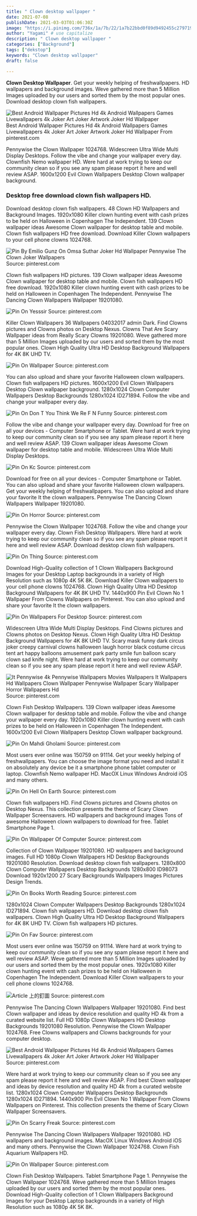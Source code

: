 ```yaml
---
title: " Clown desktop wallpaper "
date: 2021-07-08
publishDate: 2021-03-03T01:06:30Z
image: "https://i.pinimg.com/736x/1a/7b/22/1a7b22bbd0f89d9492455c279719b76a.jpg"
author: "Yagami" # use capitalize
description: " Clown desktop wallpaper "
categories: ["Background"]
tags: ["dekstop"]
keywords: "Clown desktop wallpaper"
draft: false

---
```



**Clown Desktop Wallpaper**. Get your weekly helping of freshwallpapers. HD wallpapers and background images. Weve gathered more than 5 Million Images uploaded by our users and sorted them by the most popular ones. Download desktop clown fish wallpapers.

![Best Android Wallpaper Pictures Hd 4k Android Wallpapers Games Livewallpapers 4k Joker Art Joker Artwork Joker Hd Wallpaper](https://i.pinimg.com/originals/28/aa/3b/28aa3b3ac3dd97878043713687612e74.jpg "Best Android Wallpaper Pictures Hd 4k Android Wallpapers Games Livewallpapers 4k Joker Art Joker Artwork Joker Hd Wallpaper")
Best Android Wallpaper Pictures Hd 4k Android Wallpapers Games Livewallpapers 4k Joker Art Joker Artwork Joker Hd Wallpaper From pinterest.com


Pennywise the Clown Wallpaper 1024768. Widescreen Ultra Wide Multi Display Desktops. Follow the vibe and change your wallpaper every day. Clownfish Nemo wallpaper HD. Were hard at work trying to keep our community clean so if you see any spam please report it here and well review ASAP. 1600x1200 Evil Clown Wallpapers Desktop Clown wallpaper background.

### Desktop free download clown fish wallpapers HD.

Download desktop clown fish wallpapers. 48 Clown HD Wallpapers and Background Images. 1920x1080 Killer clown hunting event with cash prizes to be held on Halloween in Copenhagen The Independent. 139 Clown wallpaper ideas Awesome Clown wallpaper for desktop table and mobile. Clown fish wallpapers HD free download. Download Killer Clown wallpapers to your cell phone clowns 1024768.


![Pin By Emilio Gunz On Omsa Suthar Joker Hd Wallpaper Pennywise The Clown Joker Wallpapers](https://i.pinimg.com/originals/e5/00/e4/e500e486a9467687fc328e6231d6a7a1.jpg "Pin By Emilio Gunz On Omsa Suthar Joker Hd Wallpaper Pennywise The Clown Joker Wallpapers")
Source: pinterest.com

Clown fish wallpapers HD pictures. 139 Clown wallpaper ideas Awesome Clown wallpaper for desktop table and mobile. Clown fish wallpapers HD free download. 1920x1080 Killer clown hunting event with cash prizes to be held on Halloween in Copenhagen The Independent. Pennywise The Dancing Clown Wallpapers Wallpaper 19201080.

![Pin On Yesssir](https://i.pinimg.com/originals/66/24/1a/66241a76cc11e4221868699a9f08c0d8.jpg "Pin On Yesssir")
Source: pinterest.com

Killer Clown Wallpapers 36 Wallpapers 04032017 admin Dark. Find Clowns pictures and Clowns photos on Desktop Nexus. Clowns That Are Scary Wallpaper ideas from Really Scary Clowns 19201080. Weve gathered more than 5 Million Images uploaded by our users and sorted them by the most popular ones. Clown High Quality Ultra HD Desktop Background Wallpapers for 4K 8K UHD TV.

![Pin On Wallpaper](https://i.pinimg.com/originals/dc/1a/14/dc1a140aff59309fb1e1168e8dd00cd6.jpg "Pin On Wallpaper")
Source: pinterest.com

You can also upload and share your favorite Halloween clown wallpapers. Clown fish wallpapers HD pictures. 1600x1200 Evil Clown Wallpapers Desktop Clown wallpaper background. 1280x1024 Clown Computer Wallpapers Desktop Backgrounds 1280x1024 ID271894. Follow the vibe and change your wallpaper every day.

![Pin On Don T You Think We Re F N Funny](https://i.pinimg.com/originals/69/ab/32/69ab32976b49c27c00dc0a4b1f118998.jpg "Pin On Don T You Think We Re F N Funny")
Source: pinterest.com

Follow the vibe and change your wallpaper every day. Download for free on all your devices - Computer Smartphone or Tablet. Were hard at work trying to keep our community clean so if you see any spam please report it here and well review ASAP. 139 Clown wallpaper ideas Awesome Clown wallpaper for desktop table and mobile. Widescreen Ultra Wide Multi Display Desktops.

![Pin On Kc](https://i.pinimg.com/originals/25/4c/05/254c055e110275dfb0a62d7da793cb94.jpg "Pin On Kc")
Source: pinterest.com

Download for free on all your devices - Computer Smartphone or Tablet. You can also upload and share your favorite Halloween clown wallpapers. Get your weekly helping of freshwallpapers. You can also upload and share your favorite It the clown wallpapers. Pennywise The Dancing Clown Wallpapers Wallpaper 19201080.

![Pin On Horror](https://i.pinimg.com/originals/60/bf/9a/60bf9a34a5121fda5fc14e3be7b42777.png "Pin On Horror")
Source: pinterest.com

Pennywise the Clown Wallpaper 1024768. Follow the vibe and change your wallpaper every day. Clown Fish Desktop Wallpapers. Were hard at work trying to keep our community clean so if you see any spam please report it here and well review ASAP. Download desktop clown fish wallpapers.

![Pin On Thing](https://i.pinimg.com/originals/c9/c2/32/c9c232806f070f78a4daff5efbb5b6c0.jpg "Pin On Thing")
Source: pinterest.com

Download High-Quality collection of 1 Clown Wallpapers Background Images for your Desktop Laptop backgrounds in a variety of High Resolution such as 1080p 4K 5K 8K. Download Killer Clown wallpapers to your cell phone clowns 1024768. Clown High Quality Ultra HD Desktop Background Wallpapers for 4K 8K UHD TV. 1440x900 Pin Evil Clown No 1 Wallpaper From Clowns Wallpapers on Pinterest. You can also upload and share your favorite It the clown wallpapers.

![Pin On Wallpapers For Desktop](https://i.pinimg.com/originals/61/b0/0e/61b00ec858a5b3f511ad9d2b82c8b8f0.jpg "Pin On Wallpapers For Desktop")
Source: pinterest.com

Widescreen Ultra Wide Multi Display Desktops. Find Clowns pictures and Clowns photos on Desktop Nexus. Clown High Quality Ultra HD Desktop Background Wallpapers for 4K 8K UHD TV. Scary mask funny dark circus joker creepy carnival clowns halloween laugh horror black costume circus tent art happy balloons amusement park party smile fun balloon scary clown sad knife night. Were hard at work trying to keep our community clean so if you see any spam please report it here and well review ASAP.

![It Pennywise 4k Pennywise Wallpapers Movies Wallpapers It Wallpapers Hd Wallpapers Clown Wallpaper Pennywise Wallpaper Scary Wallpaper Horror Wallpapers Hd](https://i.pinimg.com/originals/88/89/af/8889af64c4edb7480d2f58df98578edb.jpg "It Pennywise 4k Pennywise Wallpapers Movies Wallpapers It Wallpapers Hd Wallpapers Clown Wallpaper Pennywise Wallpaper Scary Wallpaper Horror Wallpapers Hd")
Source: pinterest.com

Clown Fish Desktop Wallpapers. 139 Clown wallpaper ideas Awesome Clown wallpaper for desktop table and mobile. Follow the vibe and change your wallpaper every day. 1920x1080 Killer clown hunting event with cash prizes to be held on Halloween in Copenhagen The Independent. 1600x1200 Evil Clown Wallpapers Desktop Clown wallpaper background.

![Pin On Mahdi Gholami](https://i.pinimg.com/originals/8c/22/05/8c220542b4271c660d9b9d4d247518e7.jpg "Pin On Mahdi Gholami")
Source: pinterest.com

Most users ever online was 150759 on 91114. Get your weekly helping of freshwallpapers. You can choose the image format you need and install it on absolutely any device be it a smartphone phone tablet computer or laptop. Clownfish Nemo wallpaper HD. MacOX Linux Windows Android iOS and many others.

![Pin On Hell On Earth](https://i.pinimg.com/474x/10/c7/1b/10c71bef84cae636465a6940985e0916.jpg "Pin On Hell On Earth")
Source: pinterest.com

Clown fish wallpapers HD. Find Clowns pictures and Clowns photos on Desktop Nexus. This collection presents the theme of Scary Clown Wallpaper Screensavers. HD wallpapers and background images Tons of awesome Halloween clown wallpapers to download for free. Tablet Smartphone Page 1.

![Pin On Wallpaper Of Computer](https://i.pinimg.com/originals/e0/e9/36/e0e93637229471bb8eddc9e1c600d36a.jpg "Pin On Wallpaper Of Computer")
Source: pinterest.com

Collection of Clown Wallpaper 19201080. HD wallpapers and background images. Full HD 1080p Clown Wallpapers HD Desktop Backgrounds 19201080 Resolution. Download desktop clown fish wallpapers. 1280x800 Clown Computer Wallpapers Desktop Backgrounds 1280x800 ID98073 Download 1920x1200 27 Scary Backgrounds Wallpapers Images Pictures Design Trends.

![Pin On Books Worth Reading](https://i.pinimg.com/originals/ae/37/38/ae3738780708f09dbecfc50e33c62169.jpg "Pin On Books Worth Reading")
Source: pinterest.com

1280x1024 Clown Computer Wallpapers Desktop Backgrounds 1280x1024 ID271894. Clown fish wallpapers HD. Download desktop clown fish wallpapers. Clown High Quality Ultra HD Desktop Background Wallpapers for 4K 8K UHD TV. Clown fish wallpapers HD pictures.

![Pin On Fav](https://i.pinimg.com/originals/e3/06/67/e30667a450e141f628f90e0f4b6d4704.png "Pin On Fav")
Source: pinterest.com

Most users ever online was 150759 on 91114. Were hard at work trying to keep our community clean so if you see any spam please report it here and well review ASAP. Weve gathered more than 5 Million Images uploaded by our users and sorted them by the most popular ones. 1920x1080 Killer clown hunting event with cash prizes to be held on Halloween in Copenhagen The Independent. Download Killer Clown wallpapers to your cell phone clowns 1024768.

![Article 上的釘圖](https://i.pinimg.com/originals/41/eb/8a/41eb8aa615ec4c6abaf8866f070c29c3.png "Article 上的釘圖")
Source: pinterest.com

Pennywise The Dancing Clown Wallpapers Wallpaper 19201080. Find best Clown wallpaper and ideas by device resolution and quality HD 4k from a curated website list. Full HD 1080p Clown Wallpapers HD Desktop Backgrounds 19201080 Resolution. Pennywise the Clown Wallpaper 1024768. Free Clowns wallpapers and Clowns backgrounds for your computer desktop.

![Best Android Wallpaper Pictures Hd 4k Android Wallpapers Games Livewallpapers 4k Joker Art Joker Artwork Joker Hd Wallpaper](https://i.pinimg.com/originals/28/aa/3b/28aa3b3ac3dd97878043713687612e74.jpg "Best Android Wallpaper Pictures Hd 4k Android Wallpapers Games Livewallpapers 4k Joker Art Joker Artwork Joker Hd Wallpaper")
Source: pinterest.com

Were hard at work trying to keep our community clean so if you see any spam please report it here and well review ASAP. Find best Clown wallpaper and ideas by device resolution and quality HD 4k from a curated website list. 1280x1024 Clown Computer Wallpapers Desktop Backgrounds 1280x1024 ID271894. 1440x900 Pin Evil Clown No 1 Wallpaper From Clowns Wallpapers on Pinterest. This collection presents the theme of Scary Clown Wallpaper Screensavers.

![Pin On Scarry Freak](https://i.pinimg.com/originals/0b/3c/3d/0b3c3dc7b4fdcfc07de49ddca47826cb.jpg "Pin On Scarry Freak")
Source: pinterest.com

Pennywise The Dancing Clown Wallpapers Wallpaper 19201080. HD wallpapers and background images. MacOX Linux Windows Android iOS and many others. Pennywise the Clown Wallpaper 1024768. Clown Fish Aquarium Wallpapers HD.

![Pin On Wallpaper](https://i.pinimg.com/736x/1a/7b/22/1a7b22bbd0f89d9492455c279719b76a.jpg "Pin On Wallpaper")
Source: pinterest.com

Clown Fish Desktop Wallpapers. Tablet Smartphone Page 1. Pennywise the Clown Wallpaper 1024768. Weve gathered more than 5 Million Images uploaded by our users and sorted them by the most popular ones. Download High-Quality collection of 1 Clown Wallpapers Background Images for your Desktop Laptop backgrounds in a variety of High Resolution such as 1080p 4K 5K 8K.

